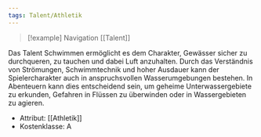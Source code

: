 ```yaml
---
tags: Talent/Athletik
---
```

> [!example] Navigation 
>  [[Talent]]

Das Talent Schwimmen ermöglicht es dem Charakter, Gewässer sicher zu durchqueren, zu tauchen und dabei Luft anzuhalten. Durch das Verständnis von Strömungen, Schwimmtechnik und hoher Ausdauer kann der Spielercharakter auch in anspruchsvollen Wasserumgebungen bestehen. In Abenteuern kann dies entscheidend sein, um geheime Unterwassergebiete zu erkunden, Gefahren in Flüssen zu überwinden oder in Wassergebieten zu agieren.

- Attribut: [[Athletik]]
- Kostenklasse: A